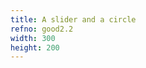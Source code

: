 ```yaml
---
title: A slider and a circle
refno: good2.2
width: 300
height: 200
---
```


<script>
function setup() {
  canvas = createCanvas(300, 200);
  aSlider = createSlider(0,100,50,1)
  aSlider.position(10,10)
}

function draw() {
  background(200);
  radius = aSlider.value()
  ellipse(width/2,height/2,radius)
}
</script>
